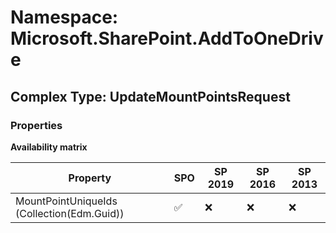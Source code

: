 # Namespace: Microsoft.SharePoint.AddToOneDrive

## Complex Type: UpdateMountPointsRequest

### Properties

**Availability matrix**

Property | SPO | SP 2019 | SP 2016 | SP 2013
----------|-----|---------|---------|--------
MountPointUniqueIds (Collection(Edm.Guid)) | ✅ | ❌ | ❌ | ❌
